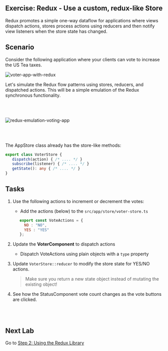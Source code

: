 ## Exercise: Redux - Use a custom, redux-like Store

Redux promotes a simple one-way dataflow for applications 
where views dispatch actions, stores process actions using reducers
and then notify view listeners when the store state has changed.


## Scenario

Consider the following application where your clients can vote to increase the US Tea taxes.

![voter-app-with-redux](https://cloud.githubusercontent.com/assets/210413/25202424/fbc0e10c-251a-11e7-8247-485e70a2a059.jpg)


Let's simulate the Redux flow patterns using stores, reducers, and dispatched actions. 
This will be a simple emulation of the Redux synchronous functionality.

<br/>&nbsp;

![redux-emulation-voting-app](https://cloud.githubusercontent.com/assets/210413/25308498/34b09450-277b-11e7-898d-9c3c837d14d7.jpg)

<br/>&nbsp;

The AppStore class already has the store-like methods:

```ts
export class VoterStore {
   dispatch(action) { /* .... */ }
   subscribe(listener) { /* .... */ }
   getState(): any { /* .... */ }
}
```

## Tasks

1. Use the following actions to increment or decrement the votes:
    *  Add the actions (below) to the `src/app/store/voter-store.ts`  
    ```js
       export const VoteActions = {
         NO : "NO",
         YES : "YES"
       };
    ```
  
2. Update the **VoterComponent** to dispatch actions 
    * Dispatch VoteActions using plain objects with a `type` property   

3. Update `VoterStore::reducer` to modify the store state for YES/NO actions.
    > Make sure you return a new state object instead of mutating the existing object!

4. See how the StatusComponent vote count changes as the vote buttons are clicked.

<br/>&nbsp;

## Next Lab

Go to [Step 2: Using the Redux Library](step-2-use-createStore.md)
